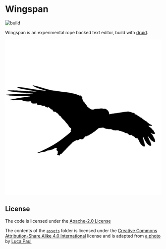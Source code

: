 # Wingspan
![build](https://github.com/aDotInTheVoid/Wingspan/workflows/build/badge.svg)

Wingspan is an experimental rope backed text editor, build with [druid](https://github.com/linebender/druid).

![](./assets/Logo.png)

## License

The code is licensed under the [Apache-2.0 License](https://www.apache.org/licenses/LICENSE-2.0)

The contents of the [`assets`](assets) folder is licensed under the 
[Creative Commons Attribution-Share Alike 4.0 International](https://creativecommons.org/licenses/by-sa/4.0/?) 
license and is adapted from 
[a photo](https://commons.wikimedia.org/wiki/File:Photo-of-flying-bird-3922221.jpg)
by [Luca Paul](https://www.instagram.com/neverendinghorizon/)
